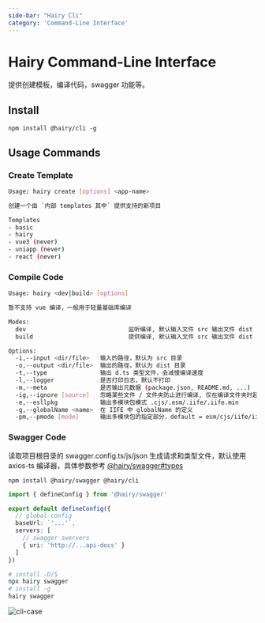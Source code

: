 ```yaml
---
side-bar: "Hairy Cli"
category: 'Command-Line Interface'
---
```


# Hairy Command-Line Interface

提供创建模板，编译代码，swagger 功能等。

## Install

`npm install @hairy/cli -g`

## Usage Commands

### Create Template

```sh
Usage: hairy create [options] <app-name>

创建一个由 `内部 templates 其中` 提供支持的新项目

Templates
- basic
- hairy
- vue3 (never)
- uniapp (never)
- react (never)
```

### Compile Code

```sh
Usage: hairy <dev|build> [options]

暂不支持 vue 编译，一般用于轻量基础库编译

Modes:
  dev                             监听编译, 默认输入文件 src 输出文件 dist
  build                           提供编译, 默认输入文件 src 输出文件 dist

Options:
  -i,--input <dir/file>   输入的路径，默认为 src 目录
  -o,--output <dir/file>  输出的路径，默认为 dist 目录
  -t,--type               输出 d.ts 类型文件，会减慢编译速度
  -l,--logger             是否打印日志，默认不打印
  -m,--meta               是否输出元数据 (package.json, README.md, ...)
  -ig,--ignore [source]   忽略某些文件 / 文件夹防止进行编译, 仅在编译文件夹时起效
  -e,--esllpkg            输出多模块包模式 .cjs/.esm/.iife/.iife.min
  -g,--globalName <name>  在 IIFE 中 globalName 的定义
  -pm,--pmode [mode]      输出多模块包的指定部分，default = esm/cjs/iife/iife-minify
```

### Swagger Code

读取项目根目录的 swagger.config.ts/js/json 生成请求和类型文件，默认使用 axios-ts 编译器，具体参数参考 [@hairy/swagger#types](https://hairylib.com/swagger/#types)

`npm install @hairy/swagger @hairy/cli`

```ts
import { defineConfig } from '@hairy/swagger'

export default defineConfig({
  // global config
  baseUrl: `'...'`,
  servers: [
    // swagger swervers
    { uri: 'http://...api-docs' }
  ]
})

```

```sh
# install -D/S
npx hairy swagger
# install -g
hairy swagger
```

![cli-case](/cli-case.gif)